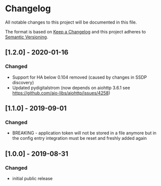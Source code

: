 # Changelog
All notable changes to this project will be documented in this file.

The format is based on [Keep a Changelog](http://keepachangelog.com/en/1.0.0/)
and this project adheres to [Semantic Versioning](http://semver.org/spec/v2.0.0.html).

## [1.2.0] - 2020-01-16
### Changed
- Support for HA below 0.104 removed (caused by changes in SSDP discovery)
- Updated pydigitalstrom (now depends on aiohttp 3.6.1 see https://github.com/aio-libs/aiohttp/issues/4258)

## [1.1.0] - 2019-09-01
### Changed
- BREAKING - application token will not be stored in a file anymore but in the config entry
  integration must be reset and freshly added again

## [1.0.0] - 2019-08-31
### Changed
- initial public release
